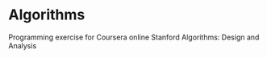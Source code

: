 Algorithms
==========

Programming exercise for Coursera online Stanford Algorithms: Design and Analysis 
